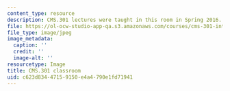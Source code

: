```yaml
---
content_type: resource
description: CMS.301 lectures were taught in this room in Spring 2016.
file: https://ol-ocw-studio-app-qa.s3.amazonaws.com/courses/cms-301-introduction-to-game-design-methods-spring-2016/c623d83447159150e4a4790e1fd71941_35-310%282%29.jpg
file_type: image/jpeg
image_metadata:
  caption: ''
  credit: ''
  image-alt: ''
resourcetype: Image
title: CMS.301 classroom
uid: c623d834-4715-9150-e4a4-790e1fd71941
---
```


